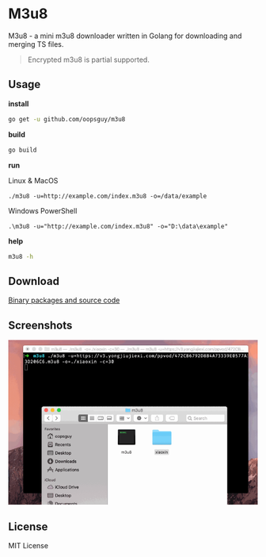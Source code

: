 # M3u8

M3u8 - a mini m3u8 downloader written in Golang for downloading and merging TS files.

> Encrypted m3u8 is partial supported.

## Usage

**install**

```bash
go get -u github.com/oopsguy/m3u8
```

**build**

```bash
go build
```

**run**

Linux & MacOS

```
./m3u8 -u=http://example.com/index.m3u8 -o=/data/example
```

Windows PowerShell

```
.\m3u8 -u="http://example.com/index.m3u8" -o="D:\data\example"
```

**help**

```bash
m3u8 -h
```

## Download

[Binary packages and source code](https://github.com/oopsguy/m3u8/releases)

## Screenshots

![Demo](./screenshots/demo.gif)


## License 

MIT License
